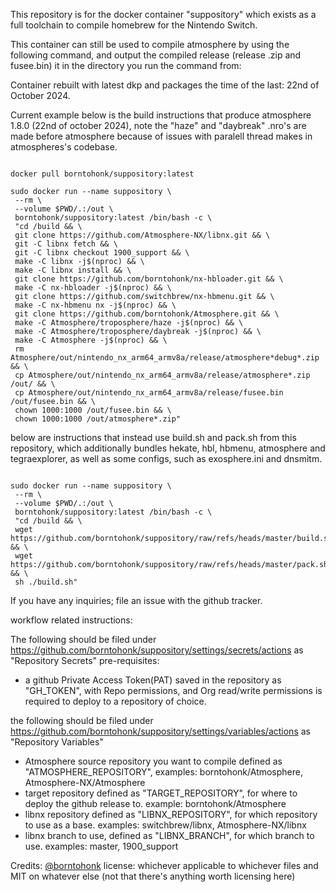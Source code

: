 This repository is for the docker container "suppository" which exists as a full toolchain to compile homebrew for the Nintendo Switch.

This container can still be used to compile atmosphere by using the following command, and output the compiled release (release .zip and fusee.bin) it in the directory you run the command from:

Container rebuilt with latest dkp and packages the time of the last: 22nd of October 2024.

Current example below is the build instructions that produce atmosphere 1.8.0 (22nd of october 2024), note the "haze" and "daybreak" .nro's are made before atmosphere because of issues with paralell thread makes in atmospheres's codebase.

```

docker pull borntohonk/suppository:latest

sudo docker run --name suppository \
 --rm \
 --volume $PWD/.:/out \
 borntohonk/suppository:latest /bin/bash -c \
 "cd /build && \
 git clone https://github.com/Atmosphere-NX/libnx.git && \
 git -C libnx fetch && \
 git -C libnx checkout 1900_support && \
 make -C libnx -j$(nproc) && \
 make -C libnx install && \
 git clone https://github.com/borntohonk/nx-hbloader.git && \
 make -C nx-hbloader -j$(nproc) && \
 git clone https://github.com/switchbrew/nx-hbmenu.git && \
 make -C nx-hbmenu nx -j$(nproc) && \
 git clone https://github.com/borntohonk/Atmosphere.git && \
 make -C Atmosphere/troposphere/haze -j$(nproc) && \
 make -C Atmosphere/troposphere/daybreak -j$(nproc) && \
 make -C Atmosphere -j$(nproc) && \
 rm Atmosphere/out/nintendo_nx_arm64_armv8a/release/atmosphere*debug*.zip && \
 cp Atmosphere/out/nintendo_nx_arm64_armv8a/release/atmosphere*.zip /out/ && \
 cp Atmosphere/out/nintendo_nx_arm64_armv8a/release/fusee.bin /out/fusee.bin && \
 chown 1000:1000 /out/fusee.bin && \
 chown 1000:1000 /out/atmosphere*.zip"

```


below are instructions that instead use build.sh and pack.sh from this repository, which additionally bundles hekate, hbl, hbmenu, atmosphere and tegraexplorer, as well as some configs, such as exosphere.ini and dnsmitm.


```

sudo docker run --name suppository \
 --rm \
 --volume $PWD/.:/out \
 borntohonk/suppository:latest /bin/bash -c \
 "cd /build && \
 wget https://github.com/borntohonk/suppository/raw/refs/heads/master/build.sh && \
 wget https://github.com/borntohonk/suppository/raw/refs/heads/master/pack.sh && \
 sh ./build.sh"

```


If you have any inquiries; file an issue with the github tracker.

workflow related instructions:

The following should be filed under https://github.com/borntohonk/suppository/settings/secrets/actions as "Repository Secrets"
pre-requisites: 

* a github Private Access Token(PAT) saved in the repository as "GH_TOKEN", with Repo permissions, and Org read/write permissions is required to deploy to a repository of choice.

the following should be filed under https://github.com/borntohonk/suppository/settings/variables/actions as "Repository Variables"
* Atmosphere source repository you want to compile defined as "ATMOSPHERE_REPOSITORY", examples: borntohonk/Atmosphere, Atmosphere-NX/Atmosphere
* target repository defined as "TARGET_REPOSITORY", for where to deploy the github release to. example: borntohonk/Atmosphere
* libnx repository defined as "LIBNX_REPOSITORY", for which repository to use as a base. examples: switchbrew/libnx, Atmosphere-NX/libnx
* libnx branch to use, defined as "LIBNX_BRANCH", for which branch to use. examples: master, 1900_support


Credits: [@borntohonk](https://github.com/borntohonk)
license: whichever applicable to whichever files and MIT on whatever else (not that there's anything worth licensing here)